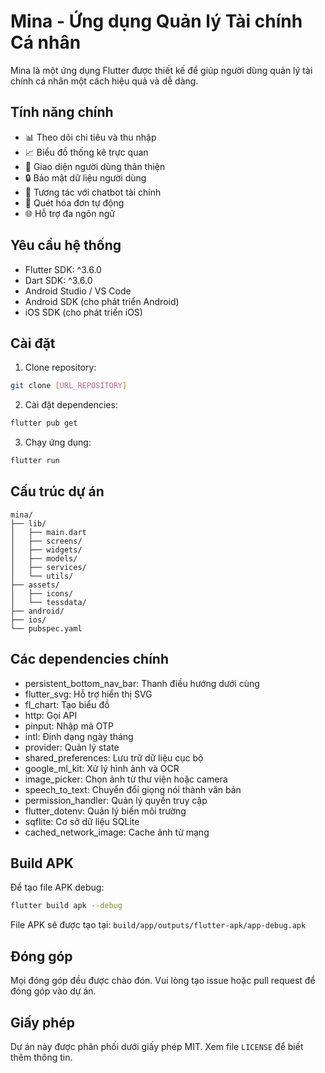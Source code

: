 # Mina - Ứng dụng Quản lý Tài chính Cá nhân

Mina là một ứng dụng Flutter được thiết kế để giúp người dùng quản lý tài chính cá nhân một cách hiệu quả và dễ dàng.

## Tính năng chính

- 📊 Theo dõi chi tiêu và thu nhập
- 📈 Biểu đồ thống kê trực quan
- 📱 Giao diện người dùng thân thiện
- 🔒 Bảo mật dữ liệu người dùng
- 💬 Tương tác với chatbot tài chính
- 📸 Quét hóa đơn tự động
- 🌐 Hỗ trợ đa ngôn ngữ

## Yêu cầu hệ thống

- Flutter SDK: ^3.6.0
- Dart SDK: ^3.6.0
- Android Studio / VS Code
- Android SDK (cho phát triển Android)
- iOS SDK (cho phát triển iOS)

## Cài đặt

1. Clone repository:
```bash
git clone [URL_REPOSITORY]
```

2. Cài đặt dependencies:
```bash
flutter pub get
```

3. Chạy ứng dụng:
```bash
flutter run
```

## Cấu trúc dự án

```
mina/
├── lib/
│   ├── main.dart
│   ├── screens/
│   ├── widgets/
│   ├── models/
│   ├── services/
│   └── utils/
├── assets/
│   ├── icons/
│   └── tessdata/
├── android/
├── ios/
└── pubspec.yaml
```

## Các dependencies chính

- persistent_bottom_nav_bar: Thanh điều hướng dưới cùng
- flutter_svg: Hỗ trợ hiển thị SVG
- fl_chart: Tạo biểu đồ
- http: Gọi API
- pinput: Nhập mã OTP
- intl: Định dạng ngày tháng
- provider: Quản lý state
- shared_preferences: Lưu trữ dữ liệu cục bộ
- google_ml_kit: Xử lý hình ảnh và OCR
- image_picker: Chọn ảnh từ thư viện hoặc camera
- speech_to_text: Chuyển đổi giọng nói thành văn bản
- permission_handler: Quản lý quyền truy cập
- flutter_dotenv: Quản lý biến môi trường
- sqflite: Cơ sở dữ liệu SQLite
- cached_network_image: Cache ảnh từ mạng

## Build APK

Để tạo file APK debug:

```bash
flutter build apk --debug
```

File APK sẽ được tạo tại: `build/app/outputs/flutter-apk/app-debug.apk`

## Đóng góp

Mọi đóng góp đều được chào đón. Vui lòng tạo issue hoặc pull request để đóng góp vào dự án.

## Giấy phép

Dự án này được phân phối dưới giấy phép MIT. Xem file `LICENSE` để biết thêm thông tin.

